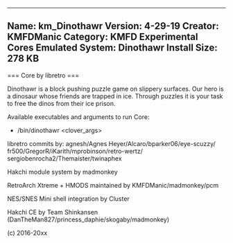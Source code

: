 -----------------------
Name: km_Dinothawr
Version: 4-29-19
Creator: KMFDManic
Category: KMFD Experimental Cores
Emulated System: Dinothawr
Install Size: 278 KB
-----------------------
=== Core by libretro ===

Dinothawr is a block pushing puzzle game on slippery surfaces. Our hero is a dinosaur whose friends are trapped in ice. Through puzzles it is your task to free the dinos from their ice prison.

Available executables and arguments to run Core:
- /bin/dinothawr <rom> <clover_args>

libretro commits by:
agnesh/Agnes Heyer/Alcaro/bparker06/eye-scuzzy/
fr500/GregorR/iKarith/mprobinson/retro-wertz/
sergiobenrocha2/Themaister/twinaphex

Hakchi module system by madmonkey

RetroArch Xtreme + HMODS maintained by KMFDManic/madmonkey/pcm

NES/SNES Mini shell integration by Cluster

Hakchi CE by Team Shinkansen (DanTheMan827/princess_daphie/skogaby/madmonkey)

(c) 2016-20xx
